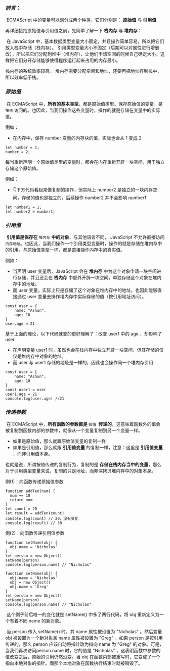 ### *前言*：

​	ECMAScript 中的变量可以划分成两个种类，它们分别是：  **原始值** 与 **引用值**

再详细接招原始值与引用值之前，先简单了解一下 **栈内存** 与 **堆内存**：

​	在 JavaScript 中，基本数据类型变量大小固定，并且操作简单容易，所以把它们放入栈中存储（栈内存）。 引用类型变量大小不固定（后期可以对属性进行增删改），所以把它们分配到堆中（堆内存），让他们申请空间的时候自己确定大小，这样把它们分开存储能够使得程序运行起来占用的内存最小。

栈内存的系统效率较高。 堆内存需要分配空间和地址，还要再把地址存到栈中，所以效率低于栈。

### *原始值*

​	在 ECMAScript 中，**所有的基本类型**，都是原始值类型。保存原始值的变量，是 `按值` 访问的。也因此，当我们操作这些变量时，操作的就是存储在变量中的实际值。

例如：

* 在内存中，保存 number 变量的内存块的值，实际也会从 1 变成 2

```
let number = 1;
number = 2;
```

每当重新声明一个原始值类型的变量时，都会在内存重新开辟一块空间，用于独立存储这个原始值。

例如：

* 👇下方代码看起来像复制的操作，但实际上 number2 是独立的一块内存空间，存储的值也是独立的，后续操作 number2 并不会影响 number1

```
let number1 = 1;
let number2 = number1;
```



### *引用值*

​	**引用值是保存在** `堆内存` **中的对象**，与其他语言不同， JavaScript 不允许直接访问 `内存地址`。也因此，当我们操作一个引用类型变量时，操作的就是存储在堆内存中的引用，与原始值类型一样，都是直接操作内存中的真实值。

例如：

* 当声明 user 变量后，JavaScript 会在 **堆内存** 中为这个对象申请一块空间进行存储，并且还会在 **栈内存** 中额外开辟一块空间，单独存储这个对象在堆内存中的地址。
* 而 user 变量，实际上只是存储了这个对象在堆内存中的地址，也因此能够直接通过 user 变量去操作堆内存中实际存储的值（按引用地址访问）。

```
const user = {
	name: "Ashun",
	age: 18
}
user.age = 21
```

基于上面的理论，以下代码就变的更好理解了：改变 user1 中的 age ，却影响了 user

* 在声明变量 user1 时，虽然也会在栈内存中独立开辟一块空间，但其存储的仅仅是堆内存中对象的地址。
* 而 user 与 user1 存储的地址是一样的，因此也会操作同一个堆内存引用

```
const user = {
	name: "Ashun",
	age: 18
}
const user1 = user
user1.age = 21
console.log(user.age) //21
```

### *传递参数*

​	在 ECMAScript 中，**所有函数的参数都是** `按值 `**传递的**，这意味着函数外的值会被复制到函数内部的参数中，就像从一个变量复制到另一个变量一样。

* 如果是原始值，那么就跟原始值变量的复制一样
* 如果是引用值，那么就跟 **引用值变量** 的复制一样，注意：这里是 **引用值变量** ，而非引用值本身。

也就是说，所谓按值传递的复制行为，复制的是 **存储在栈内存当中的变量**，那么对于引用类型变量来说，复制的只是地址，而非深拷贝堆内存中的对象本身。

例(1)：向函数传递原始值参数

```
function addTen(num) {
  num += 10
  return num
}
let count = 20
let result = addTen(count)
console.log(count) // 20，没有变化
console.log(result) // 30
```

例(2)：向函数传递引用值参数

```
function setName(obj) {
  obj.name = 'Nicholas'
}
let person = new Object()
setName(person)
console.log(person.name) // "Nicholas"
```

```
function setName(obj) {
  obj.name = 'Nicholas'
  obj = new Object()
  obj.name = 'Greg'
}
let person = new Object()
setName(person)
console.log(person.name) // "Nicholas"
```

​	这个例子前后唯一的变化就是 setName() 中多了两行代码，将 obj 重新定义为一个有着不同 name 的新对象。

​	当 person 传入 setName() 时，其 name 属性被设置为 "Nicholas" 。然后变量 obj 被设置为一个新对象且 name 属性被设置为 "Greg" 。如果 person 是按引用传递的，那么 person 应该自动将指针改为指向 name 为 "Greg" 的对象。可是，当我们再次访问person.name 时，它的值是 "Nicholas" ，这表明函数中参数的值改变之后，原始的引用仍然没变。当 obj 在函数内部被重写时，它变成了一个指向本地对象的指针。而那个本地对象在函数执行结束时就被销毁了。

